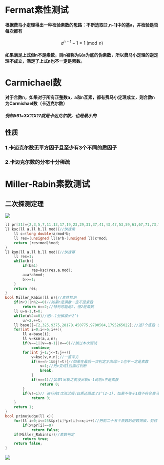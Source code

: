 # Fermat素性测试

#### 根据费马小定理得出一种检验素数的思路：不断选取[2,n-1]中的基a，并检验是否每次都有

$$
a^{n-1}-1=1\pmod n
$$

#### 如果满足上式但n不是素数，则n被称为以a为底的伪素数，所以费马小定理的逆定理不成立，满足了上式n也不一定是素数。

# Carmichael数

#### 对于合数n，如果对于所有正整数a，a和n互素，都有费马小定理成立，则合数n为Carmichael数（卡迈克尔数）

##### 例如561=3X11X17就是卡迈克尔数，也是最小的

## 性质

### 1.卡迈克尔数无平方因子且至少有3个不同的质因子

### 2.卡迈克尔数的分布十分稀疏

# Miller-Rabin素数测试

## 二次探测定理

![](C:\Users\黄书恒1\Pictures\Code\二次探测定理.png)

```c++
ll pr[31]={2,3,5,7,11,13,17,19,23,29,31,37,41,43,47,53,59,61,67,71,73,79,83,89,97,101,103,107};
ll ksc(ll a,ll b,ll mod){//快速乘
    ll c=(long double)a/mod*b;
    ll res=(unsigned ll)a*b-(unsigned ll)c*mod;
    return (res+mod)%mod;
}
ll ksm(ll a,ll b,ll mod){//快速幂
    ll res=1;
    while(b){
        if(b&1)
            res=ksc(res,a,mod);
        a=a*a%mod;
        b>>=1;
    }
    return res;
}
bool Miller_Rabin(ll n){//素性检测
    if(n<3||n%2==0)//如果n是偶数一定不是素数
        return n==2;//特判可能是2，但2是素数
    ll u=n-1,t=0;
    while(u%2==0)//把n-1分解成u*2^t
        u/=2,++t;
    ll base[]={2,325,9375,28178,450775,9780504,1795265022};//选7个底数（缩小到两个基本可以）
    for(int i=0;i<=6;i++){
        ll a=base[i];
        ll v=ksm(a,u,n);
        if(v==1||v==n-1||v==0)//跳过本次测试
            continue;
        for(int j=1;j<=t;j++){
            v=ksc(v,v,n);//一直平方
            if(v==n-1&&j!=t){//如果在最后一次判定才出现n-1也不一定是素数
                v=1;//把v变成1后面过判断
                break;
            }
            if(v==1)//如果1出现之前没出现n-1说明n不是素数
                return 0;
        }
        if(v!=1)// 进行完t次测试后v自乘还原成了a^(2-1)，如果不等于1就不符合费马小定理就不是素数
            return 0;
    }
    return 1;
}
bool primejudge(ll x){
    for(ll i=0;i<=25&&pr[i]*pr[i]<=x;i++)//把前二十五个质数的倍数筛掉，剪枝
        if(x%pr[i]==0)
            return false;
    if(Miller_Rabin(x))//素数判定
        return true;
    return false;
}
```

![](C:\Users\黄书恒1\Pictures\Code\QQ截图20240712095655.png)